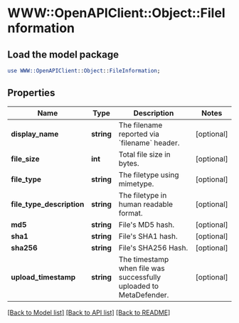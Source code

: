 # WWW::OpenAPIClient::Object::FileInformation

## Load the model package
```perl
use WWW::OpenAPIClient::Object::FileInformation;
```

## Properties
Name | Type | Description | Notes
------------ | ------------- | ------------- | -------------
**display_name** | **string** | The filename reported via &#x60;filename&#x60; header. | [optional] 
**file_size** | **int** | Total file size in bytes. | [optional] 
**file_type** | **string** | The filetype using mimetype. | [optional] 
**file_type_description** | **string** | The filetype in human readable format. | [optional] 
**md5** | **string** | File&#39;s MD5 hash. | [optional] 
**sha1** | **string** | File&#39;s SHA1 hash. | [optional] 
**sha256** | **string** | File&#39;s SHA256 Hash. | [optional] 
**upload_timestamp** | **string** | The timestamp when file was successfully uploaded to MetaDefender. | [optional] 

[[Back to Model list]](../README.md#documentation-for-models) [[Back to API list]](../README.md#documentation-for-api-endpoints) [[Back to README]](../README.md)


